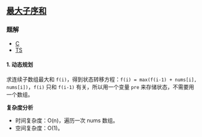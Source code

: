 ## [最大子序和](https://leetcode-cn.com/problems/maximum-subarray/)
### 题解
+ [C](../../c/128/53.c)
+ [TS](../../ts/128/53.ts)

#### 1. 动态规划
求连续子数组最大和 `f(i)`，得到状态转移方程：`f(i) = max(f(i-1) + nums[i], nums[i])`，`f(i)` 只和 `f(i-1)` 有关，所以用一个变量 `pre` 来存储状态，不需要用一个数组。

**复杂度分析**
+ 时间复杂度：O(n)，遍历一次 nums 数组。
+ 空间复杂度：O(1)。